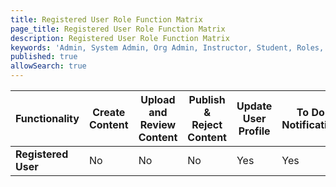 ```yaml
---
title: Registered User Role Function Matrix
page_title: Registered User Role Function Matrix
description: Registered User Role Function Matrix
keywords: 'Admin, System Admin, Org Admin, Instructor, Student, Roles, Permissions'
published: true
allowSearch: true
---
```


|  Functionality      | Create Content | Upload and Review Content | Publish & Reject Content | Update User Profile | To Do Notification | Assigned Badges | Latest and Popular Courses | Library and My Courses |
|---------------------|----------------|---------------------------|--------------------------|---------------------|--------------------|-----------------|----------------------------|------------------------|
| **Registered User** |       No       |             No            |            No            |         Yes         |         Yes        |       Yes       |             Yes            |           Yes          |
